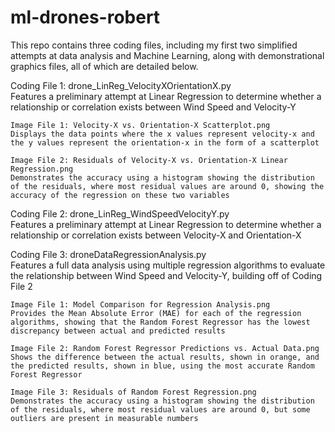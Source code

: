 # ml-drones-robert

This repo contains three coding files, including my first two simplified attempts at data analysis and Machine Learning, along with demonstrational graphics files, all of which are detailed below.


Coding File 1: drone_LinReg_VelocityXOrientationX.py      
Features a preliminary attempt at Linear Regression to determine whether a relationship or correlation exists between Wind Speed and Velocity-Y

    Image File 1: Velocity-X vs. Orientation-X Scatterplot.png
    Displays the data points where the x values represent velocity-x and the y values represent the orientation-x in the form of a scatterplot
    
    Image File 2: Residuals of Velocity-X vs. Orientation-X Linear Regression.png
    Demonstrates the accuracy using a histogram showing the distribution of the residuals, where most residual values are around 0, showing the accuracy of the regression on these two variables

Coding File 2: drone_LinReg_WindSpeedVelocityY.py        
Features a preliminary attempt at Linear Regression to determine whether a relationship or correlation exists between Velocity-X and Orientation-X
    
    
    
Coding File 3: droneDataRegressionAnalysis.py           
Features a full data analysis using multiple regression algorithms to evaluate the relationship between Wind Speed and Velocity-Y, building off of Coding File 2

    Image File 1: Model Comparison for Regression Analysis.png
    Provides the Mean Absolute Error (MAE) for each of the regression algorithms, showing that the Random Forest Regressor has the lowest discrepancy between actual and predicted results
    
    Image File 2: Random Forest Regressor Predictions vs. Actual Data.png
    Shows the difference between the actual results, shown in orange, and the predicted results, shown in blue, using the most accurate Random Forest Regressor
    
    Image File 3: Residuals of Random Forest Regression.png
    Demonstrates the accuracy using a histogram showing the distribution of the residuals, where most residual values are around 0, but some outliers are present in measurable numbers
    

